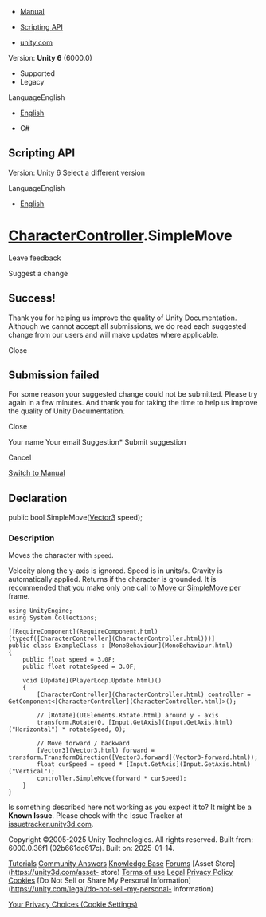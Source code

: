 [ ]()

  * [Manual](../Manual/index.html)
  * [Scripting API](../ScriptReference/index.html)

  * [unity.com](https://unity.com/)

Version: **Unity 6** (6000.0)

  * Supported
  * Legacy

LanguageEnglish

  * [English]()

  * C#

[ ](https://docs.unity3d.com)

## Scripting API

Version: Unity 6 Select a different version

LanguageEnglish

  * [English]()

#  [CharacterController](CharacterController.html).SimpleMove

Leave feedback

Suggest a change

## Success!

Thank you for helping us improve the quality of Unity Documentation. Although
we cannot accept all submissions, we do read each suggested change from our
users and will make updates where applicable.

Close

## Submission failed

For some reason your suggested change could not be submitted. Please <a>try
again</a> in a few minutes. And thank you for taking the time to help us
improve the quality of Unity Documentation.

Close

Your name Your email Suggestion* Submit suggestion

Cancel

[Switch to Manual](../Manual/class-CharacterController.html "Go to
CharacterController Component in the Manual")

## Declaration

public bool SimpleMove([Vector3](Vector3.html) speed);

### Description

Moves the character with `speed`.

Velocity along the y-axis is ignored. Speed is in units/s. Gravity is
automatically applied. Returns if the character is grounded. It is recommended
that you make only one call to [Move](CharacterController.Move.html) or
[SimpleMove](CharacterController.SimpleMove.html) per frame.

    
    
    using UnityEngine;
    using System.Collections;  
      
    [[RequireComponent](RequireComponent.html)(typeof([CharacterController](CharacterController.html)))]
    public class ExampleClass : [MonoBehaviour](MonoBehaviour.html)
    {
        public float speed = 3.0F;
        public float rotateSpeed = 3.0F;  
      
        void [Update](PlayerLoop.Update.html)()
        {
            [CharacterController](CharacterController.html) controller = GetComponent<[CharacterController](CharacterController.html)>();  
      
            // [Rotate](UIElements.Rotate.html) around y - axis
            transform.Rotate(0, [Input.GetAxis](Input.GetAxis.html)("Horizontal") * rotateSpeed, 0);  
      
            // Move forward / backward
            [Vector3](Vector3.html) forward = transform.TransformDirection([Vector3.forward](Vector3-forward.html));
            float curSpeed = speed * [Input.GetAxis](Input.GetAxis.html)("Vertical");
            controller.SimpleMove(forward * curSpeed);
        }
    }
    

Is something described here not working as you expect it to? It might be a
**Known Issue**. Please check with the Issue Tracker at
[issuetracker.unity3d.com](https://issuetracker.unity3d.com).

Copyright ©2005-2025 Unity Technologies. All rights reserved. Built from:
6000.0.36f1 (02b661dc617c). Built on: 2025-01-14.

[Tutorials](https://unity3d.com/learn) [Community
Answers](https://answers.unity3d.com) [Knowledge
Base](https://support.unity3d.com/hc/en-us)
[Forums](https://forum.unity3d.com) [Asset Store](https://unity3d.com/asset-
store) [Terms of use](https://docs.unity3d.com/Manual/TermsOfUse.html)
[Legal](https://unity.com/legal) [Privacy
Policy](https://unity.com/legal/privacy-policy)
[Cookies](https://unity.com/legal/cookie-policy) [Do Not Sell or Share My
Personal Information](https://unity.com/legal/do-not-sell-my-personal-
information)

[Your Privacy Choices (Cookie Settings)](javascript:void\(0\);)

